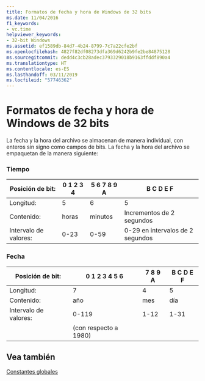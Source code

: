 ```yaml
---
title: Formatos de fecha y hora de Windows de 32 bits
ms.date: 11/04/2016
f1_keywords:
- vc.time
helpviewer_keywords:
- 32-bit Windows
ms.assetid: ef1589db-84d7-4b24-8799-7c7a22cfe2bf
ms.openlocfilehash: 4827f82df08273dfa369d6242b9fe2be84875128
ms.sourcegitcommit: dedd4c3cb28adec3793329018b9163ffddf890a4
ms.translationtype: HT
ms.contentlocale: es-ES
ms.lasthandoff: 03/11/2019
ms.locfileid: "57746362"
---
```

# <a name="32-bit-windows-timedate-formats"></a>Formatos de fecha y hora de Windows de 32 bits

La fecha y la hora del archivo se almacenan de manera individual, con enteros sin signo como campos de bits. La fecha y la hora del archivo se empaquetan de la manera siguiente:

### <a name="time"></a>Tiempo

|Posición de bit:|0   1   2   3   4|5   6   7   8   9   A|B   C   D   E   F|
|-------------------|-----------------------|---------------------------|-----------------------|
|Longitud:|5|6|5|
|Contenido:|horas|minutos|Incrementos de 2 segundos|
|Intervalo de valores:|0-23|0-59|0-29 en intervalos de 2 segundos|

### <a name="date"></a>Fecha

|Posición de bit:|0   1   2   3   4   5   6|7   8   9   A|B   C   D   E   F|
|-------------------|-------------------------------|-------------------|-----------------------|
|Longitud:|7|4|5|
|Contenido:|año|mes|día|
|Intervalo de valores:|0-119|1-12|1-31|
||(con respecto a 1980)|||

## <a name="see-also"></a>Vea también

[Constantes globales](../c-runtime-library/global-constants.md)

